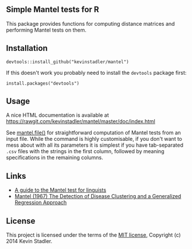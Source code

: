 ## Simple Mantel tests for R

This package provides functions for computing distance matrices and performing Mantel tests on them.

## Installation

    devtools::install_github("kevinstadler/mantel")

If this doesn't work you probably need to install the `devtools` package first:

    install.packages("devtools")

## Usage

A nice HTML documentation is available at https://rawgit.com/kevinstadler/mantel/master/doc/index.html

See [mantel.file()](https://rawgit.com/kevinstadler/mantel/master/doc/mantel.file.html) for straightforward computation of Mantel tests from an input file. While the command is highly customisable, if you don't want to mess about with all its parameters it is simplest if you have tab-separated `.csv` files with the strings in the first column, followed by meaning specifications in the remaining columns.

## Links

* [A guide to the Mantel test for linguists](http://www.jonwcarr.net/blog/2014/9/19/a-guide-to-the-mantel-test-for-linguists)
* [Mantel (1967) The Detection of Disease Clustering and a Generalized Regression Approach](http://cancerres.aacrjournals.org/content/27/2_Part_1/209.short)

## License

This project is licensed under the terms of the [MIT license](http://opensource.org/licenses/MIT), Copyright (c) 2014 Kevin Stadler.
